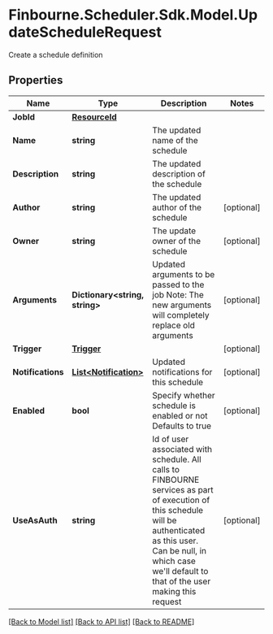 # Finbourne.Scheduler.Sdk.Model.UpdateScheduleRequest
Create a schedule definition

## Properties

Name | Type | Description | Notes
------------ | ------------- | ------------- | -------------
**JobId** | [**ResourceId**](ResourceId.md) |  | 
**Name** | **string** | The updated name of the schedule | 
**Description** | **string** | The updated description of the schedule | 
**Author** | **string** | The updated author of the schedule | [optional] 
**Owner** | **string** | The update owner of the schedule | [optional] 
**Arguments** | **Dictionary&lt;string, string&gt;** | Updated arguments to be passed to the job  Note: The new arguments will completely replace old arguments | [optional] 
**Trigger** | [**Trigger**](Trigger.md) |  | [optional] 
**Notifications** | [**List&lt;Notification&gt;**](Notification.md) | Updated notifications for this schedule | [optional] 
**Enabled** | **bool** | Specify whether schedule is enabled or not  Defaults to true | [optional] 
**UseAsAuth** | **string** | Id of user associated with schedule. All calls to FINBOURNE services  as part of execution of this schedule will be authenticated as this   user. Can be null, in which case we&#39;ll default to that of the user   making this request | [optional] 

[[Back to Model list]](../README.md#documentation-for-models) [[Back to API list]](../README.md#documentation-for-api-endpoints) [[Back to README]](../README.md)

